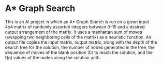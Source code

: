 # A* Graph Search
This is an AI project in which an A* Graph Search is run on a given input 4x4 matrix of randomly assorted integers between 0-15
and a desired output arrangement of the matrix. It uses a manhattan sum of moves (swapping two neighboring cells of the matrix) 
as a heuristic function. An output file copies the input matrix, output matrix, along with the depth of the search tree for
the solution, the number of nodes generated in the tree, the sequence of moves of the blank position (0) to reach the solution,
and the f(n) values of the nodes along the solution path.
